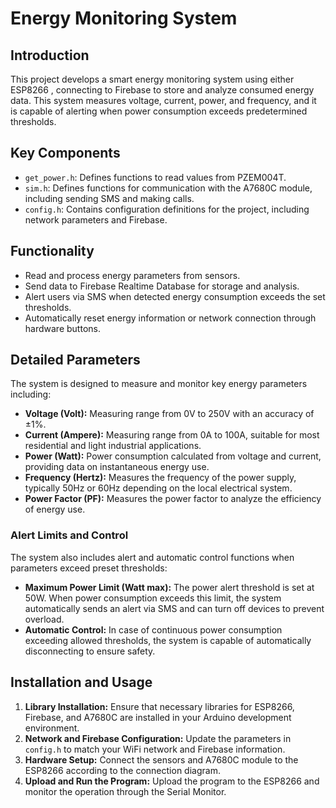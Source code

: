 # Energy Monitoring System

## Introduction
This project develops a smart energy monitoring system using either ESP8266 , connecting to Firebase to store and analyze consumed energy data. This system measures voltage, current, power, and frequency, and it is capable of alerting when power consumption exceeds predetermined thresholds.

## Key Components
- `get_power.h`: Defines functions to read values from PZEM004T.
- `sim.h`: Defines functions for communication with the A7680C module, including sending SMS and making calls.
- `config.h`: Contains configuration definitions for the project, including network parameters and Firebase.

## Functionality
- Read and process energy parameters from sensors.
- Send data to Firebase Realtime Database for storage and analysis.
- Alert users via SMS when detected energy consumption exceeds the set thresholds.
- Automatically reset energy information or network connection through hardware buttons.

## Detailed Parameters

The system is designed to measure and monitor key energy parameters including:

- **Voltage (Volt):** Measuring range from 0V to 250V with an accuracy of ±1%.
- **Current (Ampere):** Measuring range from 0A to 100A, suitable for most residential and light industrial applications.
- **Power (Watt):** Power consumption calculated from voltage and current, providing data on instantaneous energy use.
- **Frequency (Hertz):** Measures the frequency of the power supply, typically 50Hz or 60Hz depending on the local electrical system.
- **Power Factor (PF):** Measures the power factor to analyze the efficiency of energy use.

### Alert Limits and Control
The system also includes alert and automatic control functions when parameters exceed preset thresholds:

- **Maximum Power Limit (Watt max):** The power alert threshold is set at 50W. When power consumption exceeds this limit, the system automatically sends an alert via SMS and can turn off devices to prevent overload.
- **Automatic Control:** In case of continuous power consumption exceeding allowed thresholds, the system is capable of automatically disconnecting to ensure safety.

## Installation and Usage
1. **Library Installation:** Ensure that necessary libraries for ESP8266, Firebase, and A7680C are installed in your Arduino development environment.
2. **Network and Firebase Configuration:** Update the parameters in `config.h` to match your WiFi network and Firebase information.
3. **Hardware Setup:** Connect the sensors and A7680C module to the ESP8266 according to the connection diagram.
4. **Upload and Run the Program:** Upload the program to the ESP8266 and monitor the operation through the Serial Monitor.

